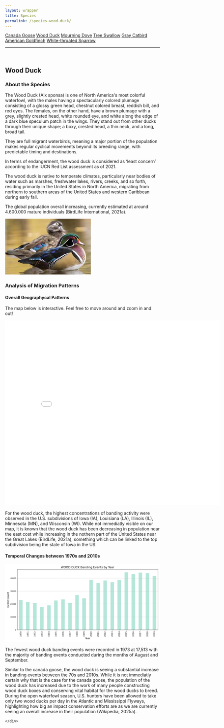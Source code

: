 ```yaml
---
layout: wrapper
title: Species
permalink: /species-wood-duck/
---
```

<div class="flex">
    <a href="/species/" class="button">Canada Goose</a>
    <a href="/species-wood-duck/" class="button">Wood Duck</a>
    <a href="/species-mourning-dove/" class="button">Mourning Dove</a>
    <a href="/species-tree-swallow/" class="button">Tree Swallow</a>
    <a href="/species-gray-catbird/" class="button">Gray Catbird</a>
    <a href="/species-american-goldfinch/" class="button">American Goldfinch</a>
    <a href="/species-white-throated-sparrow/" class="button">White-throated Sparrow</a>
</div>
<hr>
<br>
<h2>Wood Duck</h2>
<div>
    <h3>About the Species</h3>
    <div>
      <p>The Wood Duck (<span class="italic">Aix sponsa</span>) is one of North America's most colorful waterfowl, with the males having a spectacularly colored plumage consisting of a glossy green head, chestnut colored breast, reddish bill, and red eyes. The females, on the other hand, have a brown plumage with a grey, slightly crested head, white rounded eye, and white along the edge of a dark blue speculum patch in the wings. They stand out from other ducks through their unique shape; a boxy, crested head, a thin neck, and a long, broad tail.</p>
      <p>They are full migrant waterbirds, meaning a major portion of the population makes regular cyclical movements beyond its breeding range, with predictable timing and destinations.</p>
      <p>In terms of endangerment, the wood duck is considered as ‘least concern’ according to the IUCN Red List assessment as of 2021.</p>
      <p>The wood duck is native to temperate climates, particularly near bodies of water such as marshes, freshwater lakes, rivers, creeks, and so forth, residing primarily in the United States in North America, migrating from northern to southern areas of the United States and western Caribbean during early fall.</p>
      <p>The global population overall increasing, currently estimated at around 4.600.000 mature individuals (BirdLife International, 2021a).</p>
      <img src="/figures/wood-duck.jpeg" alt="https://abcbirds.org/bird/wood-duck/" class="image">
    </div>
</div>

<div>
    <h3>Analysis of Migration Patterns</h3>
    <div>
        <h4>Overall Geographycal Patterns</h4>
        <p class="italic">The map below is interactive. Feel free to move around and zoom in and out!</p>
        <iframe src="/assets/species-geo-maps/WOOD_DUCK_banding_map_with_geojson_us_ca.html" width="700" height="600" frameborder="0"></iframe>
        <p> For the wood duck, the highest concentrations of banding activity were observed in the U.S. subdivisions of Iowa (IA), Louisiana (LA), Illinois (IL), Minnesota (MN), and Wisconsin (WI). While not immediatly visible on our map, it is known that the wood duck has been decreasing in population near the east cost while increasing in the nothern part of the United States near the Great Lakes (BirdLife, 2021a), something which can be linked to the top subdivision being the state of Iowa in the US.</p>
    </div>
    <div>
        <h4>Temporal Changes between 1970s and 2010s</h4>
        <img src="/figures/species-banding/wood_duck_banding_by_year.png" alt="wood_duck_banding_by_year"  class="graph-img">
        <br>
        <p>The fewest wood duck banding events were recorded in 1973 at 17,513 with the majority of banding events conducted during the months of August and September.</p>
        <p>Similar to the canada goose, the wood duck is seeing a substantial increase in banding events between the 70s and 2010s. While it is not immediatly certain why that is the case for the canada goose, the population of the wood duck has increased due to the work of many people constructing wood duck boxes and conserving vital habitat for the wood ducks to breed. During the open waterfowl season, U.S. hunters have been allowed to take only two wood ducks per day in the Atlantic and Mississippi Flyways, highlighting how big an impact conservation efforts are as we are currently seeing an overall increase in their population (Wikipedia, 2025a).</p>

    </div>
</div>